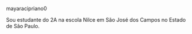 mayaracipriano0

Sou estudante do 2A na escola Nilce em São José dos Campos no Estado de São Paulo.
